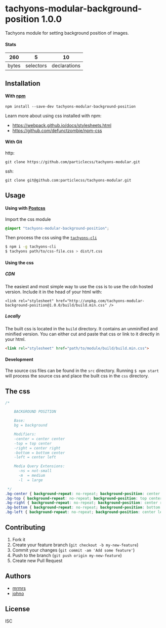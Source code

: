 # tachyons-modular-background-position 1.0.0

Tachyons module for setting background position of images.

#### Stats

260 | 5 | 10
---|---|---
bytes | selectors | declarations

## Installation

#### With [npm](https://npmjs.com)

```
npm install --save-dev tachyons-modular-background-position
```

Learn more about using css installed with npm:
* https://webpack.github.io/docs/stylesheets.html
* https://github.com/defunctzombie/npm-css

#### With Git

http:
```
git clone https://github.com/particlecss/tachyons-modular.git
```

ssh:
```
git clone git@github.com:particlecss/tachyons-modular.git
```

## Usage

#### Using with [Postcss](https://github.com/postcss/postcss)

Import the css module

```css
@import "tachyons-modular-background-position";
```

Then process the css using the [`tachyons-cli`](https://github.com/tachyons-css/tachyons-cli)

```sh
$ npm i -g tachyons-cli
$ tachyons path/to/css-file.css > dist/t.css
```

#### Using the css

##### CDN
The easiest and most simple way to use the css is to use the cdn hosted version. Include it in the head of your html with:

```
<link rel="stylesheet" href="http://unpkg.com/tachyons-modular-background-position@1.0.0/build/build.min.css" />
```

##### Locally
The built css is located in the `build` directory. It contains an unminified and minified version.
You can either cut and paste that css or link to it directly in your html.

```html
<link rel="stylesheet" href="path/to/module/build/build.min.css">
```

#### Development

The source css files can be found in the `src` directory.
Running `$ npm start` will process the source css and place the built css in the `css` directory.

## The css

```css
/*

    BACKGROUND POSITION

    Base:
    bg = background

    Modifiers:
    -center = center center
    -top = top center
    -right = center right
    -bottom = bottom center
    -left = center left

    Media Query Extensions:
      -ns = not-small
      -m  = medium
      -l  = large

 */
.bg-center { background-repeat: no-repeat; background-position: center center; }
.bg-top { background-repeat: no-repeat; background-position: top center; }
.bg-right { background-repeat: no-repeat; background-position: center right; }
.bg-bottom { background-repeat: no-repeat; background-position: bottom center; }
.bg-left { background-repeat: no-repeat; background-position: center left; }
```

## Contributing

1. Fork it
2. Create your feature branch (`git checkout -b my-new-feature`)
3. Commit your changes (`git commit -am 'Add some feature'`)
4. Push to the branch (`git push origin my-new-feature`)
5. Create new Pull Request

## Authors

* [mrmrs](http://mrmrs.io)
* [johno](http://johnotander.com)

## License

ISC

